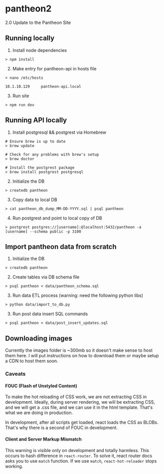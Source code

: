 # pantheon2
2.0 Update to the Pantheon Site

## Running locally
1. Install node dependencies

```
> npm install
```

2. Make entry for pantheon-api in hosts file

```
> nano /etc/hosts

10.1.10.129     pantheon-api.local
```

3. Run site

```
> npm run dev
```

## Running API locally
1. Install postgresql && postgrest via Homebrew

```
# Ensure brew is up to date
> brew update

# Check for any problems with brew's setup
> brew doctor

# Install the postgrest package
> brew install postgrest postgresql
```

2. Initialize the DB
```
> createdb pantheon
```

3. Copy data to local DB
```
> cat pantheon_db_dump_MM-DD-YYYY.sql | psql pantheon
```

4. Run postgrest and point to local copy of DB
```
> postgrest postgres://[username]:@localhost:5432/pantheon -a [username] --schema public -p 3100
```

## Import pantheon data from scratch

1. Initialize the DB
```
> createdb pantheon
```

2. Create tables via DB schema file
```
> psql pantheon < data/pantheon_schema.sql
```

3. Run data ETL process (warning: need the following python libs)
```
> python data/import_to_db.py
```

3. Run post data insert SQL commands
```
> psql pantheon < data/post_insert_updates.sql
```


## Downloading images

Currently the images folder is ~300mb so it doesn't make sense to host them here. I will put instructions on how to download them or maybe setup a CDN to host them soon.


### Caveats

#### FOUC (Flash of Unstyled Content)
To make the hot reloading of CSS work, we are not extracting CSS in development. Ideally, during server rendering, we will be extracting CSS, and we will get a .css file, and we can use it in the html template. That's what we are doing in production.

In development, after all scripts get loaded, react loads the CSS as BLOBs. That's why there is a second of FOUC in development.

#### Client and Server Markup Mismatch
This warning is visible only on development and totally harmless. This occurs to hash difference in `react-router`. To solve it, react router docs asks you to use `match` function. If we use `match`, `react-hot-reloader` stops working.
